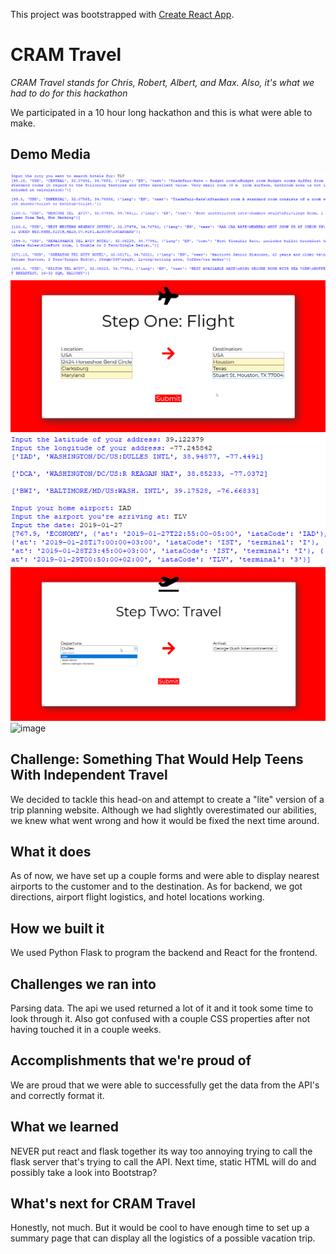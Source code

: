 This project was bootstrapped with [Create React App](https://github.com/facebook/create-react-app).

# CRAM Travel

*CRAM Travel stands for Chris, Robert, Albert, and Max. Also, it's what we had to do for this hackathon*

We participated in a 10 hour long hackathon and this is what were able to make.

## Demo Media
![image](demoIMG/image1.png)
![image](demoIMG/image3.png)
![image](demoIMG/image4.png)
![image](demoIMG/image5.png)
![image](demoIMG/image6.gif)

## Challenge: Something That Would Help Teens With Independent Travel
We decided to tackle this head-on and attempt to create a "lite" version of a trip planning website. Although we had slightly overestimated our abilities, we knew what went wrong and how it would be fixed the next time around.

## What it does
As of now, we have set up a couple forms and were able to display nearest airports to the customer and to the destination. As for backend, we got directions, airport flight logistics, and hotel locations working.

## How we built it
We used Python Flask to program the backend and React for the frontend.

## Challenges we ran into
Parsing data. The api we used returned a lot of it and it took some time to look through it. Also got confused with a couple CSS properties after not having touched it in a couple weeks.

## Accomplishments that we're proud of
We are proud that we were able to successfully get the data from the API's and correctly format it. 

## What we learned
NEVER put react and flask together its way too annoying trying to call the flask server that's trying to call the API. Next time, static HTML will do and possibly take a look into Bootstrap?

## What's next for CRAM Travel
Honestly, not much. But it would be cool to have enough time to set up a summary page that can display all the logistics of a possible vacation trip.

